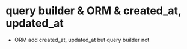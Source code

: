 # query builder & ORM & created_at, updated_at
- ORM add created_at, updated_at but query builder not